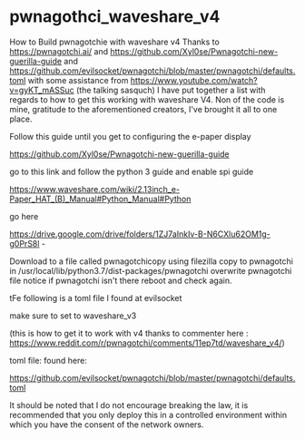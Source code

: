 # pwnagothci_waveshare_v4
How to Build pwnagotchie with waveshare v4
Thanks to https://pwnagotchi.ai/ and https://github.com/Xyl0se/Pwnagotchi-new-guerilla-guide and https://github.com/evilsocket/pwnagotchi/blob/master/pwnagotchi/defaults.toml with some assistance from https://www.youtube.com/watch?v=gyKT_mASSuc (the talking sasquch) I have put together a list with regards to how to get this working with waveshare V4. Non of the code is mine, gratitude to the aforementioned creators, I've brought it all to one place.

 Follow this guide until you get to configuring the e-paper display 
 
 https://github.com/Xyl0se/Pwnagotchi-new-guerilla-guide 

go to this link and follow the python 3 guide and enable spi guide

https://www.waveshare.com/wiki/2.13inch_e-Paper_HAT_(B)_Manual#Python_Manual#Python

go here

https://drive.google.com/drive/folders/1ZJ7aInkIv-B-N6CXlu62OM1g-g0PrS8l - 

Download to a file called pwnagotchicopy using filezilla copy to pwnagotchi in /usr/local/lib/python3.7/dist-packages/pwnagotchi overwrite pwnagotchi file notice if pwnagotchi isn't there reboot and check again. 

tFe following is a toml file I found at evilsocket 

make sure to set to waveshare_v3 

(this is how to get it to work with v4 thanks to commenter here : https://www.reddit.com/r/pwnagotchi/comments/11ep7td/waveshare_v4/)

toml file: found here:

https://github.com/evilsocket/pwnagotchi/blob/master/pwnagotchi/defaults.toml

It should be noted that I do not encourage breaking the law, it is recommended that you only deploy this in a controlled environment within which you have the consent of the network owners.

